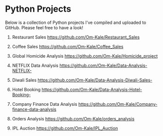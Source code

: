 # Python Projects
Below is a collection of Python projects I've compiled and uploaded to GitHub. Please feel free to have a look!

1) Restaurant Sales  https://github.com/Om-Kale/Restaurant_Sales

1) Coffee Sales  https://github.com/Om-Kale/Coffee_Sales
   
2) Global Homicide Analysis  https://github.com/Om-Kale/Homicide_project
   
3) NETFLIX Data Analysis  https://github.com/Om-Kale/Data-Analysis-NETFLIX-
    
4) Diwali Sales  https://github.com/Om-Kale/Data-Analysis-Diwali-Sales-
    
5) Hotel Booking https://github.com/Om-Kale/Data-Analysis-Hotel-Booking-

6) Company Finance Data Analysis  https://github.com/Om-Kale/Company-finance-data-analysis

7) Orders Analysis  https://github.com/Om-Kale/orders_analysis
   
8) IPL Auction https://github.com/Om-Kale/IPL_Auction
